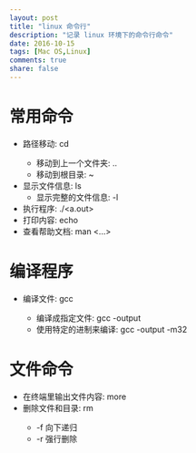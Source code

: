 ```yaml
---
layout: post
title: "linux 命令行"
description: "记录 linux 环境下的命令行命令"
date: 2016-10-15
tags: [Mac OS,Linux]
comments: true
share: false
---
```



# 常用命令

* 路径移动:                cd <path>
    * 移动到上一个文件夹: ..
    * 移动到根目录:      ~
* 显示文件信息:             ls
    * 显示完整的文件信息:  -l
* 执行程序:                 ./<a.out>
* 打印内容:                 echo <some thing>
* 查看帮助文档:              man <...>

# 编译程序

* 编译文件:                 gcc <file> 
    * 编译成指定文件:        gcc <file> -output <new file name>
    * 使用特定的进制来编译:   gcc <file> -output <new file name> -m32

# 文件命令

* 在终端里输出文件内容: more <file>
* 删除文件和目录:      rm <file>
	* -f 向下递归
	* -r 强行删除
